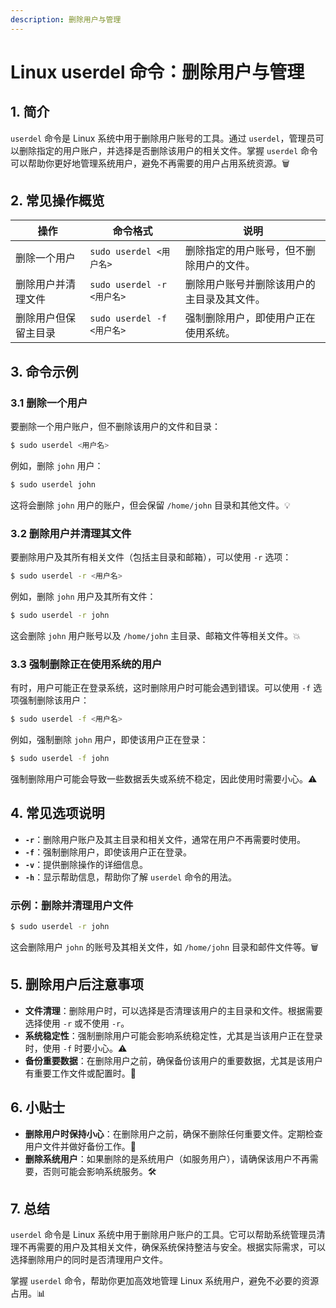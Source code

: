 ```yaml
---
description: 删除用户与管理
---
```


# Linux userdel 命令：删除用户与管理 
## 1. 简介

`userdel` 命令是 Linux 系统中用于删除用户账号的工具。通过 `userdel`，管理员可以删除指定的用户账户，并选择是否删除该用户的相关文件。掌握 `userdel` 命令可以帮助你更好地管理系统用户，避免不再需要的用户占用系统资源。🗑️

## 2. 常见操作概览

| 操作                       | 命令格式                                  | 说明                               |
|----------------------------|-----------------------------------------|------------------------------------|
| 删除一个用户                 | `sudo userdel <用户名>`                 | 删除指定的用户账号，但不删除用户的文件。 |
| 删除用户并清理文件           | `sudo userdel -r <用户名>`               | 删除用户账号并删除该用户的主目录及其文件。 |
| 删除用户但保留主目录         | `sudo userdel -f <用户名>`               | 强制删除用户，即使用户正在使用系统。     |

## 3. 命令示例

### 3.1 删除一个用户

要删除一个用户账户，但不删除该用户的文件和目录：

```bash
$ sudo userdel <用户名>
```

例如，删除 `john` 用户：

```bash
$ sudo userdel john
```

这将会删除 `john` 用户的账户，但会保留 `/home/john` 目录和其他文件。💡

### 3.2 删除用户并清理其文件

要删除用户及其所有相关文件（包括主目录和邮箱），可以使用 `-r` 选项：

```bash
$ sudo userdel -r <用户名>
```

例如，删除 `john` 用户及其所有文件：

```bash
$ sudo userdel -r john
```

这会删除 `john` 用户账号以及 `/home/john` 主目录、邮箱文件等相关文件。💥

### 3.3 强制删除正在使用系统的用户

有时，用户可能正在登录系统，这时删除用户时可能会遇到错误。可以使用 `-f` 选项强制删除该用户：

```bash
$ sudo userdel -f <用户名>
```

例如，强制删除 `john` 用户，即使该用户正在登录：

```bash
$ sudo userdel -f john
```

强制删除用户可能会导致一些数据丢失或系统不稳定，因此使用时需要小心。⚠️

## 4. 常见选项说明

- **`-r`**：删除用户账户及其主目录和相关文件，通常在用户不再需要时使用。
- **`-f`**：强制删除用户，即使该用户正在登录。
- **`-v`**：提供删除操作的详细信息。
- **`-h`**：显示帮助信息，帮助你了解 `userdel` 命令的用法。

### 示例：删除并清理用户文件

```bash
$ sudo userdel -r john
```

这会删除用户 `john` 的账号及其相关文件，如 `/home/john` 目录和邮件文件等。🗑️

## 5. 删除用户后注意事项

- **文件清理**：删除用户时，可以选择是否清理该用户的主目录和文件。根据需要选择使用 `-r` 或不使用 `-r`。
- **系统稳定性**：强制删除用户可能会影响系统稳定性，尤其是当该用户正在登录时，使用 `-f` 时要小心。⚠️
- **备份重要数据**：在删除用户之前，确保备份该用户的重要数据，尤其是该用户有重要工作文件或配置时。💾

## 6. 小贴士

- **删除用户时保持小心**：在删除用户之前，确保不删除任何重要文件。定期检查用户文件并做好备份工作。📂
- **删除系统用户**：如果删除的是系统用户（如服务用户），请确保该用户不再需要，否则可能会影响系统服务。🛠️

## 7. 总结

`userdel` 命令是 Linux 系统中用于删除用户账户的工具。它可以帮助系统管理员清理不再需要的用户及其相关文件，确保系统保持整洁与安全。根据实际需求，可以选择删除用户的同时是否清理用户文件。

掌握 `userdel` 命令，帮助你更加高效地管理 Linux 系统用户，避免不必要的资源占用。📊

